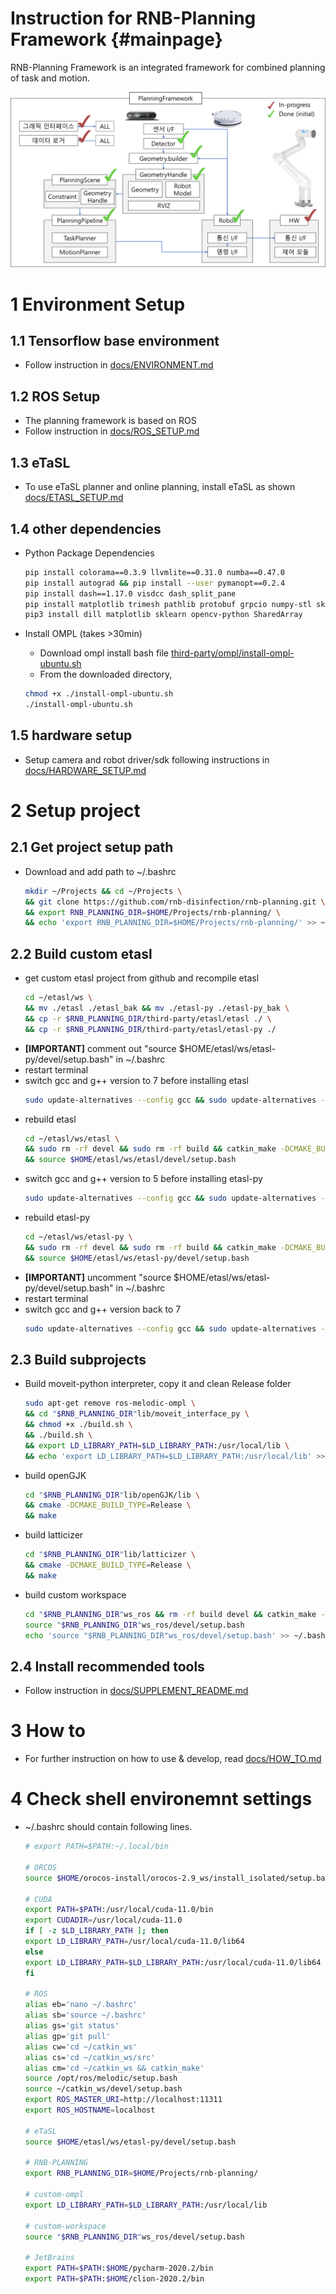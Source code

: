 Instruction for RNB-Planning Framework {#mainpage}
============

RNB-Planning Framework is an integrated framework for combined planning of task and motion.  

![framework](./docs/framework.png)


# 1 Environment Setup  

## 1.1 Tensorflow base environment  
* Follow instruction in [docs/ENVIRONMENT.md](docs/ENVIRONMENT.md)  
   
## 1.2 ROS Setup  
* The planning framework is based on ROS  
* Follow instruction in [docs/ROS_SETUP.md](docs/ROS_SETUP.md)  

## 1.3 eTaSL  
* To use eTaSL planner and online planning, install eTaSL as shown [docs/ETASL_SETUP.md](docs/ETASL_SETUP.md)  
 
## 1.4 other dependencies  
* Python Package Dependencies  
  ```bash
  pip install colorama==0.3.9 llvmlite==0.31.0 numba==0.47.0
  pip install autograd && pip install --user pymanopt==0.2.4
  pip install dash==1.17.0 visdcc dash_split_pane
  pip install matplotlib trimesh pathlib protobuf grpcio numpy-stl sklearn filterpy paramiko SharedArray  
  pip3 install dill matplotlib sklearn opencv-python SharedArray  
  ```
  
* Install OMPL (takes >30min)
  * Download ompl install bash file [third-party/ompl/install-ompl-ubuntu.sh](third-party/ompl/install-ompl-ubuntu.sh)
  * From the downloaded directory,  
  ```bash
  chmod +x ./install-ompl-ubuntu.sh
  ./install-ompl-ubuntu.sh
  ```
  
## 1.5 hardware setup
* Setup camera and robot driver/sdk following instructions in [docs/HARDWARE_SETUP.md](docs/HARDWARE_SETUP.md) 
  
# 2 Setup project  
## 2.1 Get project setup path  
* Download and add path to ~/.bashrc  
  ```bash
  mkdir ~/Projects && cd ~/Projects \
  && git clone https://github.com/rnb-disinfection/rnb-planning.git \
  && export RNB_PLANNING_DIR=$HOME/Projects/rnb-planning/ \
  && echo 'export RNB_PLANNING_DIR=$HOME/Projects/rnb-planning/' >> ~/.bashrc
  ```
  
## 2.2 Build custom etasl
* get custom etasl project from github and recompile etasl  
  ```bash
  cd ~/etasl/ws \
  && mv ./etasl ./etasl_bak && mv ./etasl-py ./etasl-py_bak \
  && cp -r $RNB_PLANNING_DIR/third-party/etasl/etasl ./ \
  && cp -r $RNB_PLANNING_DIR/third-party/etasl/etasl-py ./
  ```
* **[IMPORTANT]** comment out "source $HOME/etasl/ws/etasl-py/devel/setup.bash" in ~/.bashrc
* restart terminal  
* switch gcc and g++ version to 7 before installing etasl
  ```bash
  sudo update-alternatives --config gcc && sudo update-alternatives --config g++  
  ```
* rebuild etasl 
  ```bash
  cd ~/etasl/ws/etasl \
  && sudo rm -rf devel && sudo rm -rf build && catkin_make -DCMAKE_BUILD_TYPE=Release \
  && source $HOME/etasl/ws/etasl/devel/setup.bash   
  ```
* switch gcc and g++ version to 5 before installing etasl-py
  ```bash
  sudo update-alternatives --config gcc && sudo update-alternatives --config g++  
  ```
* rebuild etasl-py 
  ```bash
  cd ~/etasl/ws/etasl-py \
  && sudo rm -rf devel && sudo rm -rf build && catkin_make -DCMAKE_BUILD_TYPE=Release \
  && source $HOME/etasl/ws/etasl-py/devel/setup.bash   
  ```
* **[IMPORTANT]** uncomment "source $HOME/etasl/ws/etasl-py/devel/setup.bash" in ~/.bashrc
* restart terminal  
* switch gcc and g++ version back to 7
  ```bash
  sudo update-alternatives --config gcc && sudo update-alternatives --config g++  
  ```
  
## 2.3 Build subprojects
* Build moveit-python interpreter, copy it and clean Release folder  
  ```bash
  sudo apt-get remove ros-melodic-ompl \
  && cd "$RNB_PLANNING_DIR"lib/moveit_interface_py \
  && chmod +x ./build.sh \
  && ./build.sh \
  && export LD_LIBRARY_PATH=$LD_LIBRARY_PATH:/usr/local/lib \
  && echo 'export LD_LIBRARY_PATH=$LD_LIBRARY_PATH:/usr/local/lib' >> ~/.bashrc
  ```

* build openGJK
  ```bash
  cd "$RNB_PLANNING_DIR"lib/openGJK/lib \
  && cmake -DCMAKE_BUILD_TYPE=Release \
  && make
  ```

* build latticizer
  ```bash
  cd "$RNB_PLANNING_DIR"lib/latticizer \
  && cmake -DCMAKE_BUILD_TYPE=Release \
  && make
  ```
  
* build custom workspace  
  ```bash
  cd "$RNB_PLANNING_DIR"ws_ros && rm -rf build devel && catkin_make -DCMAKE_BUILD_TYPE=Release  
  source "$RNB_PLANNING_DIR"ws_ros/devel/setup.bash
  echo 'source "$RNB_PLANNING_DIR"ws_ros/devel/setup.bash' >> ~/.bashrc
  ```

## 2.4 Install recommended tools
* Follow instruction in [docs/SUPPLEMENT_README.md](docs/SUPPLEMENT_README.md)


# 3 How to

* For further instruction on how to use & develop, read [docs/HOW_TO.md](docs/HOW_TO.md)


# 4 Check shell environemnt settings
* ~/.bashrc should contain following lines.  
   ```  bash
   # export PATH=$PATH:~/.local/bin  

   # ORCOS
   source $HOME/orocos-install/orocos-2.9_ws/install_isolated/setup.bash

   # CUDA
   export PATH=$PATH:/usr/local/cuda-11.0/bin
   export CUDADIR=/usr/local/cuda-11.0
   if [ -z $LD_LIBRARY_PATH ]; then
   export LD_LIBRARY_PATH=/usr/local/cuda-11.0/lib64
   else
   export LD_LIBRARY_PATH=$LD_LIBRARY_PATH:/usr/local/cuda-11.0/lib64
   fi

   # ROS
   alias eb='nano ~/.bashrc'
   alias sb='source ~/.bashrc'
   alias gs='git status'
   alias gp='git pull'
   alias cw='cd ~/catkin_ws'
   alias cs='cd ~/catkin_ws/src'
   alias cm='cd ~/catkin_ws && catkin_make'
   source /opt/ros/melodic/setup.bash
   source ~/catkin_ws/devel/setup.bash
   export ROS_MASTER_URI=http://localhost:11311
   export ROS_HOSTNAME=localhost

   # eTaSL
   source $HOME/etasl/ws/etasl-py/devel/setup.bash

   # RNB-PLANNING
   export RNB_PLANNING_DIR=$HOME/Projects/rnb-planning/

   # custom-ompl
   export LD_LIBRARY_PATH=$LD_LIBRARY_PATH:/usr/local/lib

   # custom-workspace
   source "$RNB_PLANNING_DIR"ws_ros/devel/setup.bash

   # JetBrains  
   export PATH=$PATH:$HOME/pycharm-2020.2/bin  
   export PATH=$PATH:$HOME/clion-2020.2/bin  
   ```
